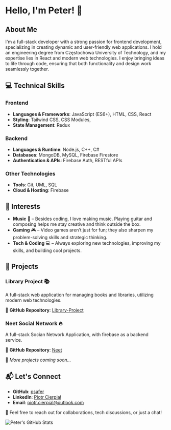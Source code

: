 # Hello, I'm Peter! 👋  

## About Me  
I'm a full-stack developer with a strong passion for frontend development, specializing in creating dynamic and user-friendly web applications. I hold an engineering degree from Częstochowa University of Technology, and my expertise lies in React and modern web technologies. I enjoy bringing ideas to life through code, ensuring that both functionality and design work seamlessly together.  

## 💻 Technical Skills  
### Frontend  
- **Languages & Frameworks**: JavaScript (ES6+), HTML, CSS, React  
- **Styling**: Tailwind CSS, CSS Modules,
- **State Management**: Redux

### Backend  
- **Languages & Runtime**: Node.js, C++, C#  
- **Databases**: MongoDB, MySQL, Firebase Firestore  
- **Authentication & APIs**: Firebase Auth, RESTful APIs  

### Other Technologies  
- **Tools**: Git, UML, SQL  
- **Cloud & Hosting**: Firebase

## 🎵 Interests  
- **Music** 🎸 – Besides coding, I love making music. Playing guitar and composing helps me stay creative and think outside the box.  
- **Gaming** 🎮 – Video games aren’t just for fun; they also sharpen my problem-solving skills and strategic thinking.  
- **Tech & Coding** 💻 – Always exploring new technologies, improving my skills, and building cool projects.  

## 🚀 Projects  
### Library Project 📚  
A full-stack web application for managing books and libraries, utilizing modern web technologies.  

🔗 **GitHub Repository**: [Library-Project](https://github.com/psafer/Library-Project)

### Neet Social Network 🔥
A full-stack Socian Network Application, with firebase as a backend service.  

🔗 **GitHub Repository**: [Neet](https://github.com/psafer/neet)  

🚧 *More projects coming soon...*  

## 📬 Let's Connect  
- **GitHub**: [psafer](https://github.com/psafer)  
- **LinkedIn**: [Piotr Cierpiał](https://www.linkedin.com/in/piotr-cierpiał/)  
- **Email**: [piotr.cierpial@outlook.com](mailto:piotr.cierpial@outlook.com)  

📩 Feel free to reach out for collaborations, tech discussions, or just a chat!  

![Peter's GitHub Stats](https://github-readme-stats.vercel.app/api?username=psafer&show_icons=true)  
